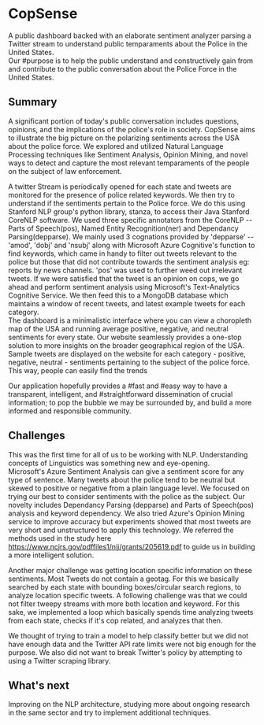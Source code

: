 # CopSense
A public dashboard backed with an elaborate sentiment analyzer parsing a Twitter stream to understand public temparaments about the Police in the United States. <br/>
Our #purpose is to help the public understand and constructively gain from and contribute to the public conversation about the Police Force in the United States. <br/>
## Summary
A significant portion of today's public conversation includes questions, opinions, and the implications of the police's role in society. CopSense aims to illustrate the big picture on the polarizing sentiments across the USA about the police force. We explored and utilized Natural Language Processing techniques like Sentiment Analysis, Opinion Mining, and novel ways to detect and capture the most relevant temparaments of the people on the subject of law enforcement. <br/>

A twitter Stream is periodically opened for each state and tweets are monitored for the presence of police related keywords. We then try to understand if the sentiments pertain to the Police force. We do this using Stanford NLP group's python library, stanza, to access their Java Stanford CoreNLP software. We used three specific annotators from the CoreNLP -- Parts of Speech(pos), Named Entity Recognition(ner) and Dependancy Parsing(depparse). We mainly used 3 cognations provided by 'depparse' -- 'amod', 'dobj' and 'nsubj' along with Microsoft Azure Cognitive's function to find keywords, which came in handy to filter out tweets relevant to the police but those that did not contribute towards the sentiment analysis eg: reports by news channels. 'pos' was used to further weed out irrelevant tweets. If we were satisfied that the tweet is an opinion on cops, we go ahead and perform sentiment analysis using Microsoft's Text-Analytics Cognitive Service. We then feed this to a MongoDB database which maintains a window of recent tweets, and latest example tweets for each category. <br/>
The dashboard is a minimalistic interface where you can view a choropleth map of the USA and running average positive, negative, and neutral sentiments for every state.
Our website seamlessly provides a one-stop solution to more insights on the broader geographical region of the USA. Sample tweets are displayed on the website for each category - positive, negative, neutral - sentiments pertaining to the subject of the police force. This way, people can easily find the trends <br/>

Our application hopefully provides a #fast and #easy way to have a transparent, intelligent, and #straightforward dissemination of crucial information; to pop the bubble we may be surrounded by, and build a more informed and responsible community.

## Challenges
This was the first time for all of us to be working with NLP. Understanding concepts of Linguistics was something new and eye-opening. <br/>
Microsoft's Azure Sentiment Analysis can give a sentiment score for any type of sentence. Many tweets about the police tend to be neutral but skewed to positive or negative from a plain language level.  We focused on trying our best to consider sentiments with the police as the subject. Our novelty includes Dependancy Parsing (depparse) and Parts of Speech(pos) analysis and keyword dependency. We also tried Azure's Opinion Mining service to improve accuracy but experiments showed that most tweets are very short and unstructured to apply this technology. We referred the methods used in the study here https://www.ncjrs.gov/pdffiles1/nij/grants/205619.pdf to guide us in building a more intelligent solution. <br/>

Another major challenge was getting location specific information on these sentiments. Most Tweets do not contain a geotag. For this we basically searched by each state with bounding boxes/circular search regions, to analyze location specific tweets. A following challenge was that we could not filter tweepy streams with more both location and keyword. For this sake, we implemented a loop which basically spends time analyzing tweets from each state, checks if it's cop related, and analyzes that then. <br/>

We thought of trying to train a model to help classify better but we did not have enough data and the Twitter API rate limits were not big enough for the purpose. We also did not want to break Twitter's policy by attempting to using a Twitter scraping library. 

## What's next
Improving on the NLP architecture, studying more about ongoing research in the same sector and try to implement additional techniques. 
